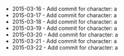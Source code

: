 - 2015-03-16 - Add commit for character: a
- 2015-03-17 - Add commit for character: a
- 2015-03-18 - Add commit for character: a
- 2015-03-19 - Add commit for character: a
- 2015-03-20 - Add commit for character: a
- 2015-03-21 - Add commit for character: a
- 2015-03-22 - Add commit for character: a
